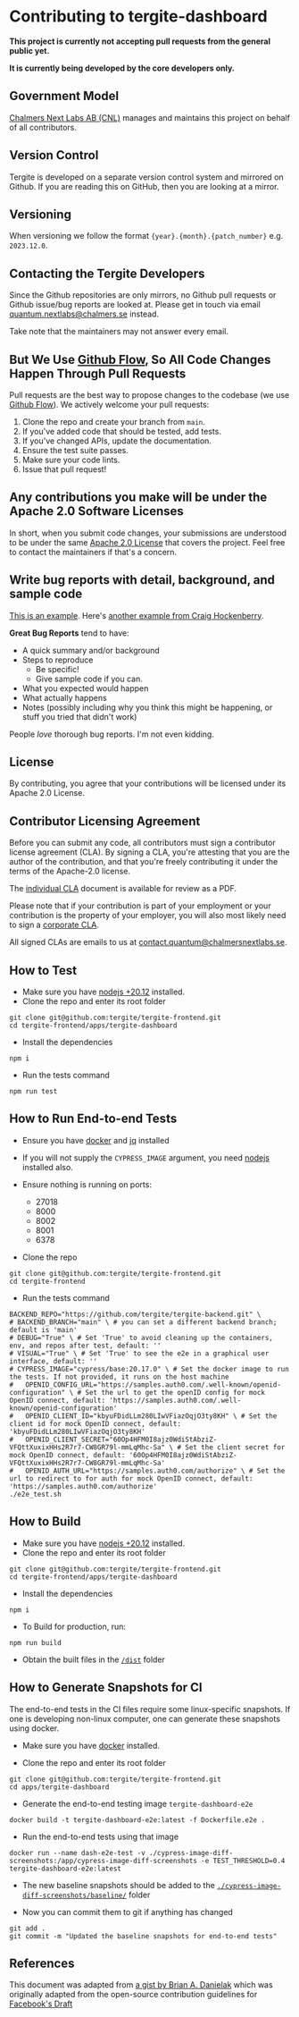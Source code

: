 # Contributing to tergite-dashboard

**This project is currently not accepting pull requests from the general public yet.**

**It is currently being developed by the core developers only.**

## Government Model

[Chalmers Next Labs AB (CNL)](https://chalmersnextlabs.se) manages and maintains this project on behalf of all contributors.

## Version Control

Tergite is developed on a separate version control system and mirrored on Github.
If you are reading this on GitHub, then you are looking at a mirror.

## Versioning

When versioning we follow the format `{year}.{month}.{patch_number}` e.g. `2023.12.0`.

## Contacting the Tergite Developers

Since the Github repositories are only mirrors, no Github pull requests or Github issue/bug reports
are looked at. Please get in touch via email <quantum.nextlabs@chalmers.se> instead.

Take note that the maintainers may not answer every email.

## But We Use [Github Flow](https://docs.github.com/en/get-started/quickstart/github-flow), So All Code Changes Happen Through Pull Requests

Pull requests are the best way to propose changes to the codebase (we
use [Github Flow](https://docs.github.com/en/get-started/quickstart/github-flow)). We actively welcome your pull
requests:

1. Clone the repo and create your branch from `main`.
2. If you've added code that should be tested, add tests.
3. If you've changed APIs, update the documentation.
4. Ensure the test suite passes.
5. Make sure your code lints.
6. Issue that pull request!

## Any contributions you make will be under the Apache 2.0 Software Licenses

In short, when you submit code changes, your submissions are understood to be under the
same [Apache 2.0 License](./LICENSE) that covers the project. Feel free to contact the maintainers if that's a concern.

## Write bug reports with detail, background, and sample code

[This is an example](http://stackoverflow.com/q/12488905/180626).
Here's [another example from Craig Hockenberry](http://www.openradar.me/11905408).

**Great Bug Reports** tend to have:

- A quick summary and/or background
- Steps to reproduce
  - Be specific!
  - Give sample code if you can.
- What you expected would happen
- What actually happens
- Notes (possibly including why you think this might be happening, or stuff you tried that didn't work)

People _love_ thorough bug reports. I'm not even kidding.

## License

By contributing, you agree that your contributions will be licensed under its Apache 2.0 License.

## Contributor Licensing Agreement

Before you can submit any code, all contributors must sign a
contributor license agreement (CLA). By signing a CLA, you're attesting
that you are the author of the contribution, and that you're freely
contributing it under the terms of the Apache-2.0 license.

The [individual CLA](https://tergite.github.io/contributing/icla.pdf) document is available for review as a PDF.

Please note that if your contribution is part of your employment or
your contribution is the property of your employer,
you will also most likely need to sign a [corporate CLA](https://tergite.github.io/contributing/ccla.pdf).

All signed CLAs are emails to us at <contact.quantum@chalmersnextlabs.se>.

## How to Test

- Make sure you have [nodejs +20.12](https://nodejs.org/) installed.
- Clone the repo and enter its root folder

```shell
git clone git@github.com:tergite/tergite-frontend.git
cd tergite-frontend/apps/tergite-dashboard
```

- Install the dependencies

```shell
npm i
```

- Run the tests command

```shell
npm run test
```

## How to Run End-to-end Tests

- Ensure you have [docker](https://docs.docker.com/engine/install/) and [jq](https://jqlang.org/download/) installed
- If you will not supply the `CYPRESS_IMAGE` argument, you need [nodejs](https://nodejs.org/en) installed also.
- Ensure nothing is running on ports:

  - 27018
  - 8000
  - 8002
  - 8001
  - 6378

- Clone the repo

```shell
git clone git@github.com:tergite/tergite-frontend.git
cd tergite-frontend
```

- Run the tests command

```shell
BACKEND_REPO="https://github.com/tergite/tergite-backend.git" \
# BACKEND_BRANCH="main" \ # you can set a different backend branch; default is 'main'
# DEBUG="True" \ # Set 'True' to avoid cleaning up the containers, env, and repos after test, default: ''
# VISUAL="True" \ # Set 'True' to see the e2e in a graphical user interface, default: ''
# CYPRESS_IMAGE="cypress/base:20.17.0" \ # Set the docker image to run the tests. If not provided, it runs on the host machine
#   OPENID_CONFIG_URL="https://samples.auth0.com/.well-known/openid-configuration" \ # Set the url to get the openID config for mock OpenID connect, default: 'https://samples.auth0.com/.well-known/openid-configuration'
#   OPENID_CLIENT_ID="kbyuFDidLLm280LIwVFiazOqjO3ty8KH" \ # Set the client id for mock OpenID connect, default: 'kbyuFDidLLm280LIwVFiazOqjO3ty8KH'
#   OPENID_CLIENT_SECRET="60Op4HFM0I8ajz0WdiStAbziZ-VFQttXuxixHHs2R7r7-CW8GR79l-mmLqMhc-Sa" \ # Set the client secret for mock OpenID connect, default: '60Op4HFM0I8ajz0WdiStAbziZ-VFQttXuxixHHs2R7r7-CW8GR79l-mmLqMhc-Sa'
#   OPENID_AUTH_URL="https://samples.auth0.com/authorize" \ # Set the url to redirect to for auth for mock OpenID connect, default: 'https://samples.auth0.com/authorize'
./e2e_test.sh
```

## How to Build

- Make sure you have [nodejs +20.12](https://nodejs.org/) installed.
- Clone the repo and enter its root folder

```shell
git clone git@github.com:tergite/tergite-frontend.git
cd tergite-frontend/apps/tergite-dashboard
```

- Install the dependencies

```shell
npm i
```

- To Build for production, run:

```shell
npm run build
```

- Obtain the built files in the [`/dist`](./dist) folder

## How to Generate Snapshots for CI

The end-to-end tests in the CI files require some linux-specific snapshots. If one is developing non-linux computer, one can generate these snapshots using docker.

- Make sure you have [docker](https://docs.docker.com/engine/install/) installed.

- Clone the repo and enter its root folder

```shell
git clone git@github.com:tergite/tergite-frontend.git
cd apps/tergite-dashboard
```

- Generate the end-to-end testing image `tergite-dashboard-e2e`

```shell
docker build -t tergite-dashboard-e2e:latest -f Dockerfile.e2e .
```

- Run the end-to-end tests using that image

```shell
docker run --name dash-e2e-test -v ./cypress-image-diff-screenshots:/app/cypress-image-diff-screenshots -e TEST_THRESHOLD=0.4 tergite-dashboard-e2e:latest
```

- The new baseline snapshots should be added to the [`./cypress-image-diff-screenshots/baseline/`](./cypress-image-diff-screenshots/baseline/) folder

- Now you can commit them to git if anything has changed

```shell
git add .
git commit -m "Updated the baseline snapshots for end-to-end tests"
```

## References

This document was adapted from [a gist by Brian A. Danielak](https://gist.github.com/briandk/3d2e8b3ec8daf5a27a62) which
was originally adapted from the open-source contribution guidelines
for [Facebook's Draft](https://github.com/facebook/draft-js/blob/a9316a723f9e918afde44dea68b5f9f39b7d9b00/CONTRIBUTING.md)
